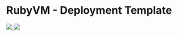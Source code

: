 # RubyVM - Deployment Template

<a href="https://portal.azure.com/#create/Microsoft.Template/uri/https%3A%2F%2Fraw.githubusercontent.com%2Fedisga%2Fcustomlinuxvm-armtemplate%2Fmaster%2Ftemplate.json" target="_blank">
    <img src="http://azuredeploy.net/deploybutton.png"/>
</a>
<a href="http://armviz.io/#/?load=https%3A%2F%2Fraw.githubusercontent.com%2Fedisga%2Fcustomlinuxvm-armtemplate%2Fmaster%2Ftemplate.json" target="_blank">
    <img src="http://armviz.io/visualizebutton.png"/>
</a>
